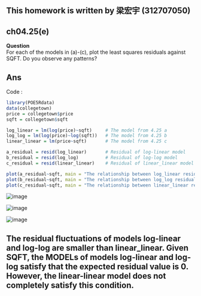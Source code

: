 
## This homework is written by 梁宏宇 (312707050)

## ch04.25(e)

**Question** \
For each of the models in (a)-(c), plot the least squares residuals against SQFT. Do you observe any patterns?

## Ans 

Code :

``` r
library(POE5Rdata)
data(collegetown)
price = collegetown$price   
sqft = collegetown$sqft     

log_linear = lm(log(price)~sqft)     # The model from 4.25 a
log_log = lm(log(price)~log(sqft))   # The model from 4.25 b
linear_linear = lm(price~sqft)       # The model from 4.25 c

a_residual = resid(log_linear)       # Residual of log-linear model
b_residual = resid(log_log)          # Residual of log-log model
c_residual = resid(linear_linear)    # Residual of linear_linear model

plot(a_residual~sqft, main = "The relationship between log_linear residual and sqft",,ylim=c(-200,200))   
plot(b_residual~sqft, main = "The relationship between log_log residual and sqft",ylim=c(-200,200))
plot(c_residual~sqft, main = "The relationship between linear_linear residual and sqft",ylim=c(-200,200))   # To control residuals value in the same range of y axis

```


![image](https://github.com/HWTeng-Course/202402-Financial-Econometrics/assets/127933479/aa0c4612-0e2b-490a-aea4-9cd258447745)

![image](https://github.com/HWTeng-Course/202402-Financial-Econometrics/assets/127933479/9aaecdcc-cb1c-4824-acf6-3abc1a999931)

![image](https://github.com/HWTeng-Course/202402-Financial-Econometrics/assets/127933479/01dd7c87-1e0c-418e-b402-655bd1c52cdf)





## The residual fluctuations of models log-linear and log-log are smaller than linear_linear. Given SQFT, the MODELs of models log-linear and log-log satisfy that the expected residual value is 0. However, the linear-linear model does not completely satisfy this condition. 


